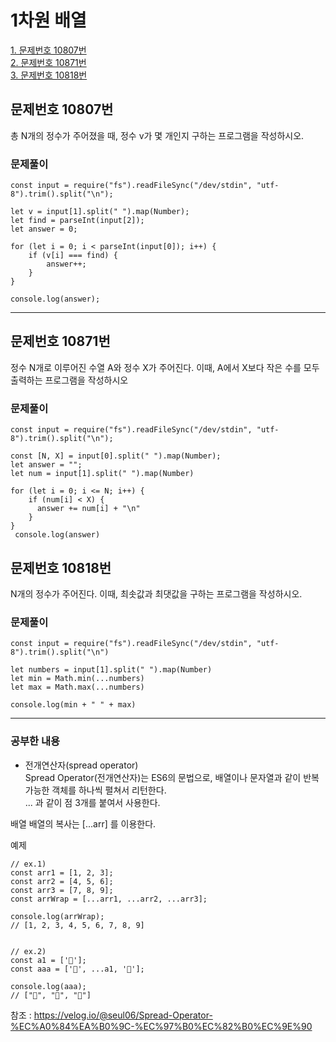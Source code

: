 # 1차원 배열

[1. 문제번호 10807번](#문제번호-10807번)  
[2. 문제번호 10871번](#문제번호-10871번)  
[3. 문제번호 10818번](#문제번호-10818번)  

## 문제번호 10807번
총 N개의 정수가 주어졌을 때, 정수 v가 몇 개인지 구하는 프로그램을 작성하시오.  

### 문제풀이

```
const input = require("fs").readFileSync("/dev/stdin", "utf-8").trim().split("\n");

let v = input[1].split(" ").map(Number);
let find = parseInt(input[2]);
let answer = 0;

for (let i = 0; i < parseInt(input[0]); i++) {
    if (v[i] === find) {
        answer++;
    }
}

console.log(answer);
```
***  

## 문제번호 10871번
  정수 N개로 이루어진 수열 A와 정수 X가 주어진다. 이때, A에서 X보다 작은 수를 모두 출력하는 프로그램을 작성하시오

### 문제풀이
```
const input = require("fs").readFileSync("/dev/stdin", "utf-8").trim().split("\n");

const [N, X] = input[0].split(" ").map(Number);
let answer = "";
let num = input[1].split(" ").map(Number)

for (let i = 0; i <= N; i++) {
    if (num[i] < X) {
      answer += num[i] + "\n"
    }
}
 console.log(answer)
```
## 문제번호 10818번
  N개의 정수가 주어진다. 이때, 최솟값과 최댓값을 구하는 프로그램을 작성하시오.

### 문제풀이
```
const input = require("fs").readFileSync("/dev/stdin", "utf-8").trim().split("\n")

let numbers = input[1].split(" ").map(Number)
let min = Math.min(...numbers)
let max = Math.max(...numbers)

console.log(min + " " + max)
```
***

### 공부한 내용
* 전개연산자(spread operator)   
Spread Operator(전개연산자)는 ES6의 문법으로, 배열이나 문자열과 같이 반복가능한 객체를 하나씩 펼쳐서 리턴한다.  
... 과 같이 점 3개를 붙여서 사용한다.  

배열
배열의 복사는 [...arr] 를 이용한다.  

예제  
```
// ex.1)
const arr1 = [1, 2, 3];
const arr2 = [4, 5, 6];
const arr3 = [7, 8, 9];
const arrWrap = [...arr1, ...arr2, ...arr3];

console.log(arrWrap); 
// [1, 2, 3, 4, 5, 6, 7, 8, 9]


// ex.2)
const a1 = ['🍋'];
const aaa = ['🍏', ...a1, '🍎'];

console.log(aaa); 
// ["🍏", "🍋", "🍎"]
```
참조 : https://velog.io/@seul06/Spread-Operator-%EC%A0%84%EA%B0%9C-%EC%97%B0%EC%82%B0%EC%9E%90
